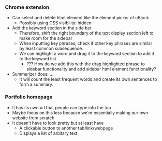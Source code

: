 
### Chrome extension

- Can select and delete html element like the element picker of uBlock
  - Possibly using CSS visibility: hidden
- Add the keyword section in the side bar
  - Therefore, shift the right boundary of the text display section left to make room for the sidebar
  - When inputting key phrases, check if other key phrases are similar by least common subsequence.
  - We can highlight a word and drag it to the keyword section to add it to the keyword list
    - ??? How do we add this with the drag highlighted phrase to sidebar functionality and add sidebar html element functionality?
- Summarizer does: ...
  - It will count the least frequent words and create its own sentences to form a summary.

### Portfolio homepage

- It has its own url that people can type into the top
- Maybe focus on this less because we're essentially making our own website from scratch
- It doesn't have to look pretty but at least have
  - A clickable button to another tab/link/webpage
  - Displays a list of arbitary text
